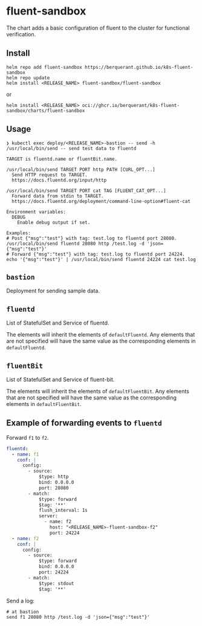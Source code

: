# fluent-sandbox

The chart adds a basic configuration of fluent to the cluster for functional verification.

## Install

``` shell
helm repo add fluent-sandbox https://berquerant.github.io/k8s-fluent-sandbox
helm repo update
helm install <RELEASE_NAME> fluent-sandbox/fluent-sandbox
```

or

``` shell
helm install <RELEASE_NAME> oci://ghcr.io/berquerant/k8s-fluent-sandbox/charts/fluent-sandbox
```


## Usage

``` shell
❯ kubectl exec deploy/<RELEASE_NAME>-bastion -- send -h
/usr/local/bin/send -- send test data to fluentd

TARGET is fluentd.name or fluentBit.name.

/usr/local/bin/send TARGET PORT http PATH [CURL_OPT...]
  Send HTTP request to TARGET.
  https://docs.fluentd.org/input/http

/usr/local/bin/send TARGET PORT cat TAG [FLUENT_CAT_OPT...]
  Forward data from stdin to TARGET.
  https://docs.fluentd.org/deployment/command-line-option#fluent-cat

Environment variables:
  DEBUG
    Enable debug output if set.

Examples:
# Post {"msg":"test"} with tag: test.log to fluentd port 28080.
/usr/local/bin/send fluentd 28080 http /test.log -d 'json={"msg":"test"}'
# Forward {"msg":"test"} with tag: test.log to fluentd port 24224.
echo '{"msg":"test"}' | /usr/local/bin/send fluentd 24224 cat test.log
```

## `bastion`

Deployment for sending sample data.

## `fluentd`

List of StatefulSet and Service of fluentd.

The elements will inherit the elements of `defaultFluentd`.
Any elements that are not specified will have the same value as the corresponding elements in `defaultFluentd`.

## `fluentBit`

List of StatefulSet and Service of fluent-bit.

The elements will inherit the elements of `defaultFluentBit`.
Any elements that are not specified will have the same value as the corresponding elements in `defaultFluentBit`.

## Example of forwarding events to `fluentd`

Forward `f1` to `f2`.

``` yaml
fluentd:
  - name: f1
    conf: |
      config:
        - source:
            $type: http
            bind: 0.0.0.0
            port: 28080
        - match:
            $type: forward
            $tag: '**'
            flush_interval: 1s
            server:
              - name: f2
                host: "<RELEASE_NAME>-fluent-sandbox-f2"
                port: 24224
  - name: f2
    conf: |
      config:
        - source:
            $type: forward
            bind: 0.0.0.0
            port: 24224
        - match:
            $type: stdout
            $tag: '**'
```

Send a log:

``` shell
# at bastion
send f1 28080 http /test.log -d 'json={"msg":"test"}'
```
